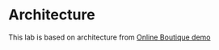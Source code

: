 # Architecture
This lab is based on architecture from [Online Boutique demo](https://github.com/GoogleCloudPlatform/microservices-demo/blob/main/README.md#architecture)

